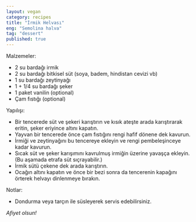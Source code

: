 ```yaml
---
layout: vegan  
category: recipes  
title: "İrmik Helvası"  
eng: "Semolina halva"
tag: "dessert"
published: true
---
```


Malzemeler:
- 2 su bardağı irmik
- 2 su bardağı bitkisel süt (soya, badem, hindistan cevizi vb)
- 1 su bardağı zeytinyağı
- 1 + 1/4 su bardağı şeker 
- 1 paket vanilin (optional)
- Çam fıstığı (optional)


Yapılışı:
- Bir tencerede süt ve şekeri karıştırın ve kısık ateşte arada karıştırarak eritin, şeker eriyince altını kapatın.
- Yayvan bir tencerede önce çam fıstığını rengi hafif dönene dek kavurun.
- İrmiği ve zeytinyağını bu tencereye ekleyin ve rengi pembeleşinceye kadar kavurun. 
- Sıcak süt ve şeker karışımını kavrulmuş irmiğin üzerine yavaşça ekleyin. (Bu aşamada etrafa süt sıçrayabilir.)
- İrmik sütü çekene dek arada karıştırın. 
- Ocağın altını kapatın ve önce bir bezi sonra da tencerenin kapağını örterek helvayı dinlenmeye bırakın.


Notlar:
- Dondurma veya tarçın ile süsleyerek servis edebilirsiniz.

<i>Afiyet olsun!</i>
